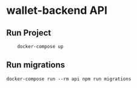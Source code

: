 # wallet-backend API


## Run Project

```
    docker-compose up
```

## Run migrations

```
docker-compose run --rm api npm run migrations

```
